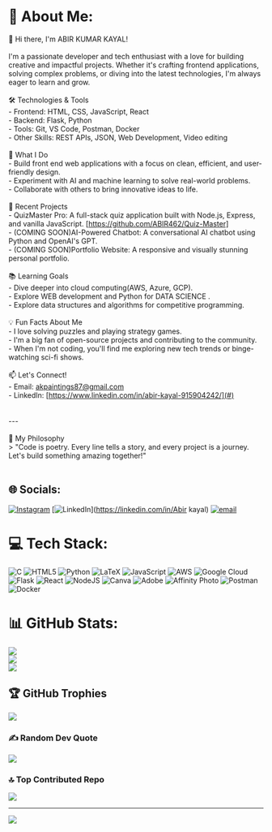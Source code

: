

# 💫 About Me:
👋 Hi there, I'm ABIR KUMAR KAYAL!<br><br>I'm a passionate developer and tech enthusiast with a love for building creative and impactful projects. Whether it's crafting frontend applications, solving complex problems, or diving into the latest technologies, I'm always eager to learn and grow.<br><br>🛠️ Technologies & Tools<br>- Frontend: HTML, CSS, JavaScript, React<br>- Backend:  Flask, Python<br>- Tools: Git, VS Code, Postman, Docker<br>- Other Skills: REST APIs, JSON, Web Development, Video editing<br><br>🌟 What I Do<br>- Build front end web applications with a focus on clean, efficient, and user-friendly design.<br>- Experiment with AI and machine learning to solve real-world problems.<br>- Collaborate with others to bring innovative ideas to life.<br><br>🚀 Recent Projects<br>- QuizMaster Pro: A full-stack quiz application built with Node.js, Express, and vanilla JavaScript. [https://github.com/ABIR462/Quiz-Master]<br>- (COMING SOON)AI-Powered Chatbot: A conversational AI chatbot using Python and OpenAI's GPT. <br>- (COMING SOON)Portfolio Website: A responsive and visually stunning personal portfolio.<br><br> 📚 Learning Goals<br>- Dive deeper into cloud computing(AWS, Azure, GCP).<br>- Explore WEB development and Python for DATA SCIENCE .<br>- Explore data structures and algorithms for competitive programming.<br><br>💡 Fun Facts About Me<br>- I love solving puzzles and playing strategy games.<br>- I'm a big fan of open-source projects and contributing to the community.<br>- When I'm not coding, you'll find me exploring new tech trends or binge-watching sci-fi shows.<br><br> 📫 Let's Connect!<br>- Email: [akpaintings87@gmail.com](#)<br>- LinkedIn: [https://www.linkedin.com/in/abir-kayal-915904242/](#)<br><br><br>---<br><br>🎯 My Philosophy<br>> "Code is poetry. Every line tells a story, and every project is a journey. Let's build something amazing together!"<br><br>


## 🌐 Socials:
[![Instagram](https://img.shields.io/badge/Instagram-%23E4405F.svg?logo=Instagram&logoColor=white)](https://instagram.com/abir.kayal) [![LinkedIn](https://img.shields.io/badge/LinkedIn-%230077B5.svg?logo=linkedin&logoColor=white)](https://linkedin.com/in/Abir kayal) [![email](https://img.shields.io/badge/Email-D14836?logo=gmail&logoColor=white)](mailto:akpaintings87@gmail.com) 

# 💻 Tech Stack:
![C](https://img.shields.io/badge/c-%2300599C.svg?style=plastic&logo=c&logoColor=white) ![HTML5](https://img.shields.io/badge/html5-%23E34F26.svg?style=plastic&logo=html5&logoColor=white) ![Python](https://img.shields.io/badge/python-3670A0?style=plastic&logo=python&logoColor=ffdd54) ![LaTeX](https://img.shields.io/badge/latex-%23008080.svg?style=plastic&logo=latex&logoColor=white) ![JavaScript](https://img.shields.io/badge/javascript-%23323330.svg?style=plastic&logo=javascript&logoColor=%23F7DF1E) ![AWS](https://img.shields.io/badge/AWS-%23FF9900.svg?style=plastic&logo=amazon-aws&logoColor=white) ![Google Cloud](https://img.shields.io/badge/GoogleCloud-%234285F4.svg?style=plastic&logo=google-cloud&logoColor=white) ![Flask](https://img.shields.io/badge/flask-%23000.svg?style=plastic&logo=flask&logoColor=white) ![React](https://img.shields.io/badge/react-%2320232a.svg?style=plastic&logo=react&logoColor=%2361DAFB) ![NodeJS](https://img.shields.io/badge/node.js-6DA55F?style=plastic&logo=node.js&logoColor=white) ![Canva](https://img.shields.io/badge/Canva-%2300C4CC.svg?style=plastic&logo=Canva&logoColor=white) ![Adobe](https://img.shields.io/badge/adobe-%23FF0000.svg?style=plastic&logo=adobe&logoColor=white) ![Affinity Photo](https://img.shields.io/badge/affinityphoto-%237E4DD2.svg?style=plastic&logo=affinity-photo&logoColor=white) ![Postman](https://img.shields.io/badge/Postman-FF6C37?style=plastic&logo=postman&logoColor=white) ![Docker](https://img.shields.io/badge/docker-%230db7ed.svg?style=plastic&logo=docker&logoColor=white)
# 📊 GitHub Stats:
![](https://github-readme-stats.vercel.app/api?username=Abir462&theme=react&hide_border=false&include_all_commits=true&count_private=false)<br/>
![](https://nirzak-streak-stats.vercel.app/?user=Abir462&theme=react&hide_border=false)<br/>
![](https://github-readme-stats.vercel.app/api/top-langs/?username=Abir462&theme=react&hide_border=false&include_all_commits=true&count_private=false&layout=compact)

## 🏆 GitHub Trophies
![](https://github-profile-trophy.vercel.app/?username=Abir462&theme=radical&no-frame=false&no-bg=false&margin-w=4)

### ✍️ Random Dev Quote
![](https://quotes-github-readme.vercel.app/api?type=horizontal&theme=radical)

### 🔝 Top Contributed Repo
![](https://github-contributor-stats.vercel.app/api?username=Abir462&limit=5&theme=dark&combine_all_yearly_contributions=true)

---
[![](https://visitcount.itsvg.in/api?id=Abir462&icon=0&color=6)](https://visitcount.itsvg.in)

<!-- Proudly created with GPRM ( https://gprm.itsvg.in ) -->


